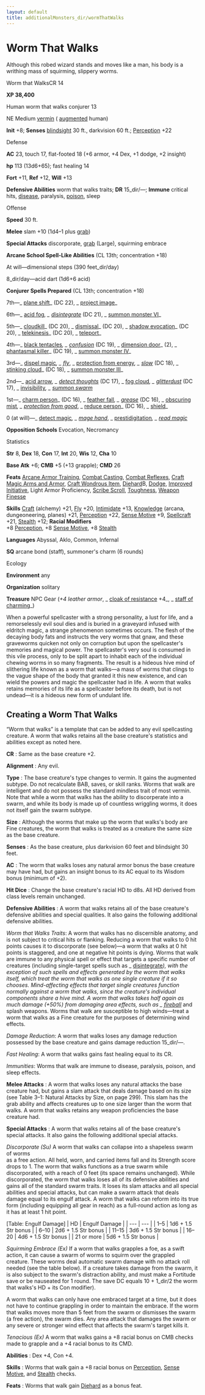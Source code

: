 ```yaml
---
layout: default
title: additionalMonsters_dir/wormThatWalks
---
```

# Worm That Walks

Although this robed wizard stands and moves like a man, his body is a writhing mass of squirming, slippery worms.

Worm that WalksCR 14

**XP 38,400**

Human worm that walks conjurer 13

NE Medium [vermin](monsters_dir/creatureTypes#_vermin) ( [augmented](monsters_dir/creatureTypes#_augmented-subtype) human)

**Init** +8; **Senses** [blindsight](monsters_dir/universalMonsterRules#_blindsight) 30 ft., darkvision 60 ft.; [Perception](additionalMonsters_dir/../skills_dir/perception#_perception) +22

Defense

**AC** 23, touch 17, flat-footed 18 (+6 armor, +4 Dex, +1 dodge, +2 insight)

**hp** 113 (13d6+65); fast healing 14

**Fort** +11, **Ref** +12, **Will** +13

**Defensive Abilities** worm that walks traits; **DR** 15_dir/—; **Immune** critical hits, [disease](monsters_dir/universalMonsterRules#_disease-(ex-or-su)), paralysis, [poison](monsters_dir/universalMonsterRules#_poison-(ex-or-su)), sleep

Offense

**Speed** 30 ft.

**Melee** slam +10 (1d4–1 plus [grab](monsters_dir/universalMonsterRules#_grab))

**Special Attacks** discorporate, [grab](monsters_dir/universalMonsterRules#_grab) (Large), squirming embrace

**Arcane School Spell-Like Abilities** (CL 13th; concentration +18)

At will—dimensional steps (390 feet_dir/day)

8_dir/day—acid dart (1d6+6 acid)

**Conjurer Spells Prepared** (CL 13th; concentration +18)

7th—_ [plane shift](additionalMonsters_dir/../spells_dir/planeShift#_plane-shift)_ (DC 22), _ [project image](additionalMonsters_dir/../spells_dir/projectImage#_project-image)_

6th—_ [acid fog](additionalMonsters_dir/../spells_dir/acidFog#_acid-fog)_, _ [disintegrate](additionalMonsters_dir/../spells_dir/disintegrate#_disintegrate)_ (DC 21), _ [summon monster VI](additionalMonsters_dir/../spells_dir/summonMonster#_summon-monster-vi)_

5th—_ [cloudkill](additionalMonsters_dir/../spells_dir/cloudkill#_cloudkill)_ (DC 20), _ [dismissal](additionalMonsters_dir/../spells_dir/dismissal#_dismissal)_ (DC 20), _ [shadow evocation](additionalMonsters_dir/../spells_dir/shadowEvocation#_shadow-evocation)_ (DC 20), _ [telekinesis](additionalMonsters_dir/../spells_dir/telekinesis#_telekinesis)_ (DC 20), _ [teleport](additionalMonsters_dir/../spells_dir/teleport#_teleport)_

4th—_ [black tentacles](additionalMonsters_dir/../spells_dir/blackTentacles#_black-tentacles)_, _ [confusion](additionalMonsters_dir/../spells_dir/confusion#_confusion)_ (DC 19), _ [dimension door](additionalMonsters_dir/../spells_dir/dimensionDoor#_dimension-door)_ (2), _ [phantasmal killer](additionalMonsters_dir/../spells_dir/phantasmalKiller#_phantasmal-killer)_ (DC 19), _ [summon monster IV](additionalMonsters_dir/../spells_dir/summonMonster#_summon-monster-iv)_

3rd—_ [dispel magic](additionalMonsters_dir/../spells_dir/dispelMagic#_dispel-magic)_, _ [fly](additionalMonsters_dir/../spells_dir/fly)_, _ [protection from energy](additionalMonsters_dir/../spells_dir/protectionFromEnergy#_protection-from-energy)_, _ [slow](additionalMonsters_dir/../spells_dir/slow#_slow)_ (DC 18), _ [stinking cloud](additionalMonsters_dir/../spells_dir/stinkingCloud#_stinking-cloud)_ (DC 18), _ [summon monster III](additionalMonsters_dir/../spells_dir/summonMonster#_summon-monster-iii)_

2nd—_ [acid arrow](additionalMonsters_dir/../spells_dir/acidArrow#_acid-arrow)_, _ [detect thoughts](additionalMonsters_dir/../spells_dir/detectThoughts#_detect-thoughts)_ (DC 17), _ [fog cloud](additionalMonsters_dir/../spells_dir/fogCloud)_, _ [glitterdust](additionalMonsters_dir/../spells_dir/glitterdust#_glitterdust)_ (DC 17), _ [invisibility](additionalMonsters_dir/../spells_dir/invisibility#_invisibility)_, _ [summon swarm](additionalMonsters_dir/../spells_dir/summonSwarm#_summon-swarm)_

1st—_ [charm person](additionalMonsters_dir/../spells_dir/charmPerson#_charm-person)_ (DC 16), _ [feather fall](additionalMonsters_dir/../spells_dir/featherFall#_feather-fall)_, _ [grease](additionalMonsters_dir/../spells_dir/grease#_grease)_ (DC 16), _ [obscuring mist](additionalMonsters_dir/../spells_dir/obscuringMist#_obscuring-mist)_, _ [protection from good](additionalMonsters_dir/../spells_dir/protectionFromGood#_protection-from-good)_, _ [reduce person](additionalMonsters_dir/../spells_dir/reducePerson#_reduce-person)_ (DC 16), _ [shield](additionalMonsters_dir/../spells_dir/shield#_shield)_

0 (at will)—_ [detect magic](additionalMonsters_dir/../spells_dir/detectMagic#_detect-magic)_, _ [mage hand](additionalMonsters_dir/../spells_dir/mageHand#_mage-hand)_, _ [prestidigitation](additionalMonsters_dir/../spells_dir/prestidigitation#_prestidigitation)_, _ [read magic](additionalMonsters_dir/../spells_dir/readMagic#_read-magic)_

**Opposition Schools** Evocation, Necromancy

Statistics

**Str** 8, **Dex** 18, **Con** 17, **Int** 20, **Wis** 12, **Cha** 10

**Base Atk** +6; **CMB** +5 (+13 grapple); **CMD** 26

**Feats** [Arcane Armor Training](additionalMonsters_dir/../feats#_arcane-armor-training), [Combat Casting](additionalMonsters_dir/../feats#_combat-casting), [Combat Reflexes](additionalMonsters_dir/../feats#_combat-reflexes), [Craft Magic Arms and Armor](additionalMonsters_dir/../feats#_craft-magic-arms-and-armor), [Craft Wondrous Item](additionalMonsters_dir/../feats#_craft-wondrous-item), [Diehard](additionalMonsters_dir/../feats#_diehard)B, [Dodge](additionalMonsters_dir/../feats#_dodge), [Improved Initiative](additionalMonsters_dir/../feats#_improved-initiative), Light Armor Proficiency, [Scribe Scroll](additionalMonsters_dir/../feats#_scribe-scroll), [Toughness](additionalMonsters_dir/../feats#_toughness), [Weapon Finesse](additionalMonsters_dir/../feats#_weapon-finesse)

**Skills** [Craft](additionalMonsters_dir/../skills_dir/craft#_craft) (alchemy) +21, [Fly](additionalMonsters_dir/../skills_dir/fly#_fly) +20, [Intimidate](additionalMonsters_dir/../skills_dir/intimidate#_intimidate) +13, [Knowledge](additionalMonsters_dir/../skills_dir/knowledge#_knowledge) (arcana, dungeoneering, planes) +21, [Perception](additionalMonsters_dir/../skills_dir/perception#_perception) +22, [Sense Motive](additionalMonsters_dir/../skills_dir/senseMotive#_sense-motive) +9, [Spellcraft](additionalMonsters_dir/../skills_dir/spellcraft#_spellcraft) +21, [Stealth](additionalMonsters_dir/../skills_dir/stealth#_stealth) +12; **Racial Modifiers**   
+8 [Perception](additionalMonsters_dir/../skills_dir/perception#_perception), +8 [Sense Motive](additionalMonsters_dir/../skills_dir/senseMotive#_sense-motive), +8 [Stealth](additionalMonsters_dir/../skills_dir/stealth#_stealth)

**Languages** Abyssal, Aklo, Common, Infernal

**SQ** arcane bond (staff), summoner's charm (6 rounds)

Ecology

**Environment** any

**Organization** solitary

**Treasure** NPC Gear (_+4 leather armor_, _ [cloak of resistance](additionalMonsters_dir/../magicItems_dir/wondrousItems#_cloak-of-resistance) +4_, _ [staff of charming](additionalMonsters_dir/../magicItems_dir/staves#_staff-of-charming)_)

When a powerful spellcaster with a strong personality, a lust for life, and a remorselessly evil soul dies and is buried in a graveyard infused with eldritch magic, a strange phenomenon sometimes occurs. The flesh of the decaying body fats and instructs the very worms that gnaw, and these graveworms quicken not only on corruption but upon the spellcaster's memories and magical power. The spellcaster's very soul is consumed in this vile process, only to be split apart to inhabit each of the individual chewing worms in so many fragments. The result is a hideous hive mind of slithering life known as a worm that walks—a mass of worms that clings to the vague shape of the body that granted it this new existence, and can wield the powers and magic the spellcaster had in life. A worm that walks retains memories of its life as a spellcaster before its death, but is not undead—it is a hideous new form of undulant life.

## Creating a Worm That Walks

“Worm that walks” is a template that can be added to any evil spellcasting creature. A worm that walks retains all the base creature's statistics and abilities except as noted here.

**CR** : Same as the base creature +2.

**Alignment** : Any evil.

**Type** : The base creature's type changes to vermin. It gains the augmented subtype. Do not recalculate BAB, saves, or skill ranks. Worms that walk are intelligent and do not possess the standard mindless trait of most vermin. Note that while a worm that walks has the ability to discorperate into a swarm, and while its body is made up of countless wriggling worms, it does not itself gain the swarm subtype.

**Size** : Although the worms that make up the worm that walks's body are Fine creatures, the worm that walks is treated as a creature the same size as the base creature.

**Senses** : As the base creature, plus darkvision 60 feet and blindsight 30 feet.

**AC** : The worm that walks loses any natural armor bonus the base creature may have had, but gains an insight bonus to its AC equal to its Wisdom bonus (minimum of +2).

**Hit Dice** : Change the base creature's racial HD to d8s. All HD derived from class levels remain unchanged.

**Defensive Abilities** : A worm that walks retains all of the base creature's defensive abilities and special qualities. It also gains the following additional defensive abilities.

_Worm that Walks Traits_: A worm that walks has no discernible anatomy, and is not subject to critical hits or flanking. Reducing a worm that walks to 0 hit points causes it to discorporate (see below)—a worm that walks at 0 hit points is staggered, and one at negative hit points is dying. Worms that walk are immune to any physical spell or effect that targets a specific number of creatures (including single-target spells such as _ [disintegrate](additionalMonsters_dir/../spells_dir/disintegrate#_disintegrate)_), with the exception of such spells and effects generated by the worm that walks itself, which treat the worm that walks as one single creature if it so chooses. Mind-affecting effects that target single creatures function normally against a worm that walks, since the creature's individual components share a hive mind. A worm that walks takes half again as much damage (+50%) from damaging area effects, such as _ [fireball](additionalMonsters_dir/../spells_dir/fireball#_fireball)_ and splash weapons. Worms that walk are susceptible to high winds—treat a worm that walks as a Fine creature for the purposes of determining wind effects.

_Damage Reduction_: A worm that walks loses any damage reduction possessed by the base creature and gains damage reduction 15_dir/—.

_Fast Healing_: A worm that walks gains fast healing equal to its CR.

_Immunities_: Worms that walk are immune to disease, paralysis, poison, and sleep effects.

**Melee Attacks** : A worm that walks loses any natural attacks the base creature had, but gains a slam attack that deals damage based on its size (see Table 3–1: Natural Attacks by Size, on page 299). This slam has the grab ability and affects creatures up to one size larger than the worm that walks. A worm that walks retains any weapon proficiencies the base creature had.

**Special Attacks** : A worm that walks retains all of the base creature's special attacks. It also gains the following additional special attacks.

_Discorporate (Su)_ A worm that walks can collapse into a shapeless swarm of worms   
as a free action. All held, worn, and carried items fall and its Strength score drops to 1. The worm that walks functions as a true swarm while discorporated, with a reach of 0 feet (its space remains unchanged). While discorporated, the worm that walks loses all of its defensive abilities and gains all of the standard swarm traits. It loses its slam attacks and all special abilities and special attacks, but can make a swarm attack that deals damage equal to its engulf attack. A worm that walks can reform into its true form (including equipping all gear in reach) as a full-round action as long as it has at least 1 hit point.

[Table: Engulf Damage]
| HD | Engulf Damage |
| --- | --- |
| 1–5 | 1d6 + 1.5 Str bonus |
| 6–10 | 2d6 + 1.5 Str bonus |
| 11–15 | 3d6 + 1.5 Str bonus |
| 16–20 | 4d6 + 1.5 Str bonus |
| 21 or more | 5d6 + 1.5 Str bonus |

  
  

_Squirming Embrace (Ex)_ If a worm that walks grapples a foe, as a swift action, it can cause a swarm of worms to squirm over the grappled creature. These worms deal automatic swarm damage with no attack roll needed (see the table below). If a creature takes damage from the swarm, it is also subject to the swarm's distraction ability, and must make a Fortitude save or be nauseated for 1 round. The save DC equals 10 + 1_dir/2 the worm that walks's HD + its Con modifier).

A worm that walks can only have one embraced target at a time, but it does not have to continue grappling in order to maintain the embrace. If the worm that walks moves more than 5 feet from the swarm or dismisses the swarm (a free action), the swarm dies. Any area attack that damages the swarm or any severe or stronger wind effect that affects the swarm's target kills it.

_Tenacious (Ex)_ A worm that walks gains a +8 racial bonus on CMB checks made to grapple and a +4 racial bonus to its CMD.

**Abilities** : Dex +4, Con +4.

**Skills** : Worms that walk gain a +8 racial bonus on [Perception](additionalMonsters_dir/../skills_dir/perception#_perception), [Sense Motive](additionalMonsters_dir/../skills_dir/senseMotive#_sense-motive), and [Stealth](additionalMonsters_dir/../skills_dir/stealth#_stealth) checks.

**Feats** : Worms that walk gain [Diehard](additionalMonsters_dir/../feats#_diehard) as a bonus feat.

